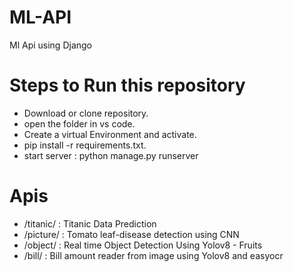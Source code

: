 # ML-API
Ml Api using Django

# Steps to Run this repository
  - Download or clone repository.
  - open the folder in vs code.
  - Create a virtual Environment and activate.
  - pip install -r requirements.txt.
  - start server : python manage.py runserver
# Apis
- /titanic/ : Titanic Data Prediction
- /picture/ : Tomato leaf-disease detection using CNN
- /object/ : Real time Object Detection Using Yolov8 - Fruits
- /bill/  : Bill amount reader from image using Yolov8 and easyocr

    
